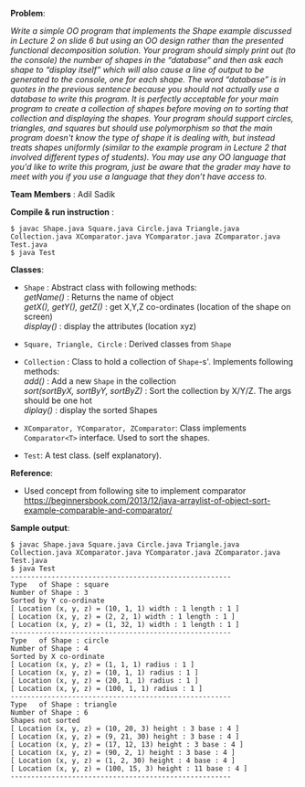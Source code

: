 **Problem**:

*Write a simple OO program that implements the Shape
example discussed in Lecture 2 on slide 6 but using an OO
design rather than the presented functional
decomposition solution. Your program should simply print
out (to the console) the number of shapes in the
“database” and then ask each shape to “display itself”
which will also cause a line of output to be generated to
the console, one for each shape. The word “database” is
in quotes in the previous sentence because you should
not actually use a database to write this program. It is
perfectly acceptable for your main program to create a
collection of shapes before moving on to sorting that
collection and displaying the shapes. Your program should
support circles, triangles, and squares but should use
polymorphism so that the main program doesn't know
the type of shape it is dealing with, but instead treats
shapes uniformly (similar to the example program in
Lecture 2 that involved different types of students). You
may use any OO language that you'd like to write this
program, just be aware that the grader may have to meet
with you if you use a language that they don’t have access
to.*

**Team Members** : Adil Sadik

**Compile & run instruction** :  
```
$ javac Shape.java Square.java Circle.java Triangle.java Collection.java XComparator.java YComparator.java ZComparator.java Test.java  
$ java Test
```

**Classes**:  
- ```Shape``` : Abstract class with following methods:  
*getName()* : Returns the name of object  
*getX(), getY(), getZ()* : get X,Y,Z co-ordinates (location of the shape on screen)  
*display()* : display the attributes (location xyz)  

- ```Square, Triangle, Circle``` : Derived classes from ```Shape```  
- ```Collection``` : Class to hold a collection of ```Shape```-s'. Implements following methods:  
*add()* : Add a new ```Shape``` in the collection  
*sort(sortByX, sortByY, sortByZ)* : Sort the collection by X/Y/Z. The args should be one hot  
*diplay()* : display the sorted Shapes  
- ```XComparator, YComparator, ZComparator```: Class implements ```Comparator<T>``` interface. Used to sort the shapes.
- ```Test```: A test class. (self explanatory). 

**Reference**:
  - Used concept from following site to implement comparator  
  https://beginnersbook.com/2013/12/java-arraylist-of-object-sort-example-comparable-and-comparator/
  
  
**Sample output**:
```
$ javac Shape.java Square.java Circle.java Triangle.java Collection.java XComparator.java YComparator.java ZComparator.java Test.java
$ java Test
------------------------------------------------------
Type   of Shape : square
Number of Shape : 3
Sorted by Y co-ordinate
[ Location (x, y, z) = (10, 1, 1) width : 1 length : 1 ]
[ Location (x, y, z) = (2, 2, 1) width : 1 length : 1 ]
[ Location (x, y, z) = (1, 32, 1) width : 1 length : 1 ]
------------------------------------------------------
Type   of Shape : circle
Number of Shape : 4
Sorted by X co-ordinate
[ Location (x, y, z) = (1, 1, 1) radius : 1 ]
[ Location (x, y, z) = (10, 1, 1) radius : 1 ]
[ Location (x, y, z) = (20, 1, 1) radius : 1 ]
[ Location (x, y, z) = (100, 1, 1) radius : 1 ]
------------------------------------------------------
Type   of Shape : triangle
Number of Shape : 6
Shapes not sorted
[ Location (x, y, z) = (10, 20, 3) height : 3 base : 4 ]
[ Location (x, y, z) = (9, 21, 30) height : 3 base : 4 ]
[ Location (x, y, z) = (17, 12, 13) height : 3 base : 4 ]
[ Location (x, y, z) = (90, 2, 1) height : 3 base : 4 ]
[ Location (x, y, z) = (1, 2, 30) height : 4 base : 4 ]
[ Location (x, y, z) = (100, 15, 3) height : 11 base : 4 ]
------------------------------------------------------
```
